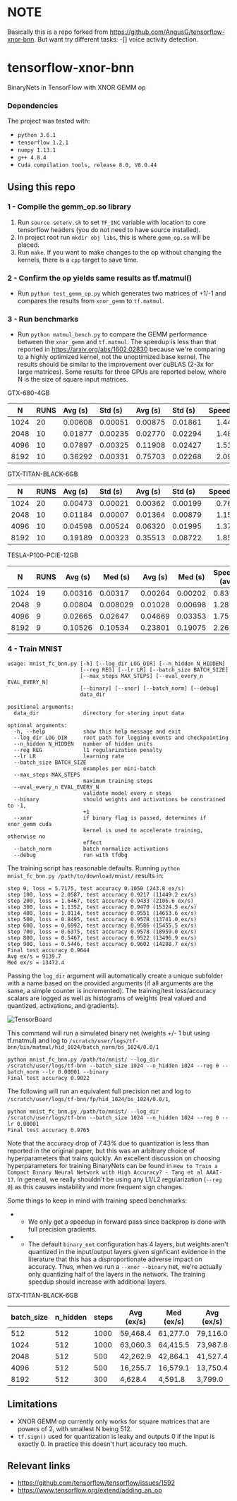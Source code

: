 # NOTE
Basically this is a repo forked from https://github.com/AngusG/tensorflow-xnor-bnn.
But want try different tasks: 
-[] voice activity detection. 

# tensorflow-xnor-bnn
BinaryNets in TensorFlow with XNOR GEMM op

### Dependencies
The project was tested with:
* `python 3.6.1`
* `tensorflow 1.2.1`
* `numpy 1.13.1`
* `g++ 4.8.4`
* `Cuda compilation tools, release 8.0, V8.0.44`

## Using this repo

### 1 - Compile the gemm_op.so library
1. Run `source setenv.sh` to set `TF_INC` variable with location to core tensorflow headers (you do not need to have source installed). 
2. In project root run `mkdir obj libs`, this is where `gemm_op.so` will be placed.
3. Run `make`. If you want to make changes to the op without changing the kernels, there is a `cpp` target to save time. 

### 2 - Confirm the op yields same results as tf.matmul()
* Run `python test_gemm_op.py` which generates two matrices of +1/-1 and compares the results from `xnor_gemm` to `tf.matmul`.

### 3 - Run benchmarks
* Run `python matmul_bench.py` to compare the GEMM performance between the `xnor_gemm` and `tf.matmul`. The speedup is less than that reported in https://arxiv.org/abs/1602.02830 because we're comparing to a highly optimized kernel, not the unoptimized base kernel. The results should be similar to the improvement over cuBLAS (2-3x for large matrices). Some results for three GPUs are reported below, where N is the size of square input matrices.

GTX-680-4GB

|N     | RUNS| Avg	(s)| Std	(s)| Avg (s) | Std	(s)| Speedup |
|------|:----|:--------|:--------|:--------|:--------|:-------:|
|1024	 |20	 |0.00608	 |0.00051	 |0.00875	 |0.01861	 |1.44     |
|2048	 |10	 |0.01877	 |0.00235	 |0.02770	 |0.02294	 |1.48     |
|4096	 |10	 |0.07897	 |0.00325	 |0.11908	 |0.02427	 |1.51     |
|8192	 |10	 |0.36292	 |0.00331	 |0.75703	 |0.02268	 |2.09     |

GTX-TITAN-BLACK-6GB

|N | RUNS	| Avg	(s) | Std	(s) | Avg (s)	| Std	(s) | Speedup |
|------|:----|:--------|:--------|:--------|:--------|:----:|
| 1024 | 20  | 0.00473 | 0.00021 | 0.00362 | 0.00199 | 0.76 |
| 2048 | 10  | 0.01184 | 0.00007 | 0.01364 | 0.00879 | 1.15 |
| 4096 | 10  | 0.04598 | 0.00524 | 0.06320 | 0.01995 | 1.37 |
| 8192 | 10  | 0.19189 | 0.00323 | 0.35513 | 0.08722 | 1.85 |

TESLA-P100-PCIE-12GB

| N    | RUNS | Avg (s) | Med (s)  | Avg (s) | Med (s) | Speedup (avg) | Speedup (med) |
|------|------|---------|----------|---------|---------|---------------|---------------|
| 1024 | 19   | 0.00316 | 0.00317  | 0.00264 | 0.00202 | 0.83          | 0.64          |
| 2048 | 9    | 0.00804 | 0.008029 | 0.01028 | 0.00698 | 1.28          | 0.87          |
| 4096 | 9    | 0.02665 | 0.02647  | 0.04669 | 0.03353 | 1.75          | 1.27          |
| 8192 | 9    | 0.10526 | 0.10534  | 0.23801 | 0.19075 | 2.26          | 1.81          |

### 4 - Train MNIST

```
usage: mnist_fc_bnn.py [-h] [--log_dir LOG_DIR] [--n_hidden N_HIDDEN]
                       [--reg REG] [--lr LR] [--batch_size BATCH_SIZE]
                       [--max_steps MAX_STEPS] [--eval_every_n EVAL_EVERY_N]
                       [--binary] [--xnor] [--batch_norm] [--debug]
                       data_dir

positional arguments:
  data_dir              directory for storing input data

optional arguments:
  -h, --help            show this help message and exit
  --log_dir LOG_DIR     root path for logging events and checkpointing
  --n_hidden N_HIDDEN   number of hidden units
  --reg REG             l1 regularization penalty
  --lr LR               learning rate
  --batch_size BATCH_SIZE
                        examples per mini-batch
  --max_steps MAX_STEPS
                        maximum training steps
  --eval_every_n EVAL_EVERY_N
                        validate model every n steps
  --binary              should weights and activations be constrained to -1,
                        +1
  --xnor                if binary flag is passed, determines if xnor_gemm cuda
                        kernel is used to accelerate training, otherwise no
                        effect
  --batch_norm          batch normalize activations
  --debug               run with tfdbg
```  

The training script has reasonable defaults. Running `python mnist_fc_bnn.py /path/to/download/mnist/` results in:
```
step 0, loss = 5.7175, test accuracy 0.1050 (243.8 ex/s)
step 100, loss = 2.0587, test accuracy 0.9217 (11449.2 ex/s)
step 200, loss = 1.6467, test accuracy 0.9433 (2106.6 ex/s)
step 300, loss = 1.1352, test accuracy 0.9470 (15324.5 ex/s)
step 400, loss = 1.0114, test accuracy 0.9551 (14653.6 ex/s)
step 500, loss = 0.8495, test accuracy 0.9578 (13741.0 ex/s)
step 600, loss = 0.6992, test accuracy 0.9586 (15455.5 ex/s)
step 700, loss = 0.6375, test accuracy 0.9578 (18959.0 ex/s)
step 800, loss = 0.5467, test accuracy 0.9522 (13496.9 ex/s)
step 900, loss = 0.5446, test accuracy 0.9602 (14288.7 ex/s)
Final test accuracy 0.9644
Avg ex/s = 9139.7
Med ex/s = 13472.4
```

Passing the `log_dir` argument will automatically create a unique subfolder with a name based on the provided arguments (if all arguments are the same, a simple counter is incremented). The training/test loss/accuracy scalars are logged as well as histograms of weights (real valued and quantized, activations, and gradients). 

![TensorBoard](img/tensorboard.png "TensorBoard")

This command will run a simulated binary net (weights +/- 1 but using tf.matmul) and log to `/scratch/user/logs/tf-bnn/bin/matmul/hid_1024/batch_norm/bs_1024/0.0/1`
```
python mnist_fc_bnn.py /path/to/mnist/ --log_dir /scratch/user/logs/tf-bnn --batch_size 1024 --n_hidden 1024 --reg 0 --batch_norm --lr 0.00001 --binary
Final test accuracy 0.9022
```

The following will run an equivalent full precision net and log to `/scratch/user/logs/tf-bnn/fp/hid_1024/bs_1024/0.0/1`, 
```
python mnist_fc_bnn.py /path/to/mnist/ --log_dir /scratch/user/logs/tf-bnn --batch_size 1024 --n_hidden 1024 --reg 0 --lr 0.00001
Final test accuracy 0.9765
```
Note that the accuracy drop of 7.43% due to quantization is less than reported in the original paper, but this was an arbitrary choice of hyperparameters that trains quickly. An excellent discussion on choosing hyperparameters for training BinaryNets can be found in `How to Train a Compact Binary Neural Network with High Accuracy? - Tang et al AAAI-17`. In general, we really shouldn't be using any L1/L2 regularization (`--reg 0`) as this causes instability and more frequent sign changes.

Some things to keep in mind with training speed benchmarks:
* - We only get a speedup in forward pass since backprop is done with full precision gradients.
* - The default `binary_net` configuration has 4 layers, but weights aren't quantized in the input/output layers given signficant evidence in the literature that this has a disproportionate adverse impact on accuracy. Thus, when we run a `--xnor` `--binary` net, we're actually only quantizing half of the layers in the network. The training speedup should increase with additional layers.

GTX-TITAN-BLACK-6GB

| batch_size | n_hidden | steps | Avg (ex/s) | Med (ex/s) | Avg (ex/s) | Med (ex/s) | Speedup (avg) | Speedup (med) |
|------------|----------|-------|------------|------------|------------|------------|---------------|---------------|
| 512        | 512      | 1000  | 59,468.4   | 61,277.0   | 79,116.0   | 82,863.2   | 0.75          | 0.74          |
| 1024       | 512      | 1000  | 63,060.3   | 64,415.5   | 73,987.8   | 76,055.5   | 0.85          | 0.85          |
| 2048       | 512      | 500   | 42,262.9   | 42,864.1   | 41,527.4   | 42,075.2   | 1.02          | 1.02          |
| 4096       | 512      | 500   | 16,255.7   | 16,579.1   | 13,750.4   | 13,866.2   | 1.18          | 1.20          |
| 8192       | 512      | 300   | 4,628.4    | 4,591.8    | 3,799.0    | 3,798.9    | 1.22          | 1.21          |


## Limitations
 - XNOR GEMM op currently only works for square matrices that are powers of 2, with smallest N being 512.
 - `tf.sign()` used for quantization is leaky and outputs 0 if the input is exactly 0. In practice this doesn't hurt accuracy too much. 

## Relevant links
- https://github.com/tensorflow/tensorflow/issues/1592
- https://www.tensorflow.org/extend/adding_an_op
